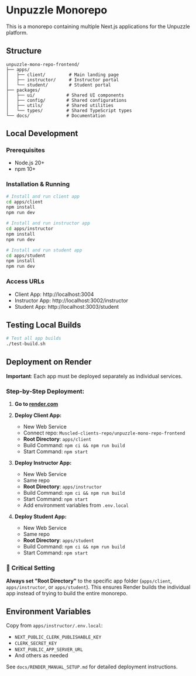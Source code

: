 # Unpuzzle Monorepo

This is a monorepo containing multiple Next.js applications for the Unpuzzle platform.

## Structure

```
unpuzzle-mono-repo-frontend/
├── apps/
│   ├── client/         # Main landing page
│   ├── instructor/     # Instructor portal
│   └── student/        # Student portal
├── packages/
│   ├── ui/            # Shared UI components
│   ├── config/        # Shared configurations
│   ├── utils/         # Shared utilities
│   └── types/         # Shared TypeScript types
└── docs/              # Documentation
```

## Local Development

### Prerequisites
- Node.js 20+
- npm 10+

### Installation & Running

```bash
# Install and run client app
cd apps/client
npm install
npm run dev

# Install and run instructor app
cd apps/instructor
npm install
npm run dev

# Install and run student app
cd apps/student
npm install
npm run dev
```

### Access URLs
- Client App: http://localhost:3004
- Instructor App: http://localhost:3002/instructor
- Student App: http://localhost:3003/student

## Testing Local Builds

```bash
# Test all app builds
./test-build.sh
```

## Deployment on Render

**Important**: Each app must be deployed separately as individual services.

### Step-by-Step Deployment:

1. **Go to [render.com](https://render.com)**
2. **Deploy Client App:**
   - New Web Service
   - Connect repo: `Muscled-clients-repo/unpuzzle-mono-repo-frontend`
   - **Root Directory**: `apps/client`
   - Build Command: `npm ci && npm run build`
   - Start Command: `npm start`

3. **Deploy Instructor App:**
   - New Web Service
   - Same repo
   - **Root Directory**: `apps/instructor`
   - Build Command: `npm ci && npm run build`
   - Start Command: `npm start`
   - Add environment variables from `.env.local`

4. **Deploy Student App:**
   - New Web Service
   - Same repo
   - **Root Directory**: `apps/student`
   - Build Command: `npm ci && npm run build`
   - Start Command: `npm start`

### 🔑 Critical Setting
**Always set "Root Directory"** to the specific app folder (`apps/client`, `apps/instructor`, or `apps/student`). This ensures Render builds the individual app instead of trying to build the entire monorepo.

## Environment Variables

Copy from `apps/instructor/.env.local`:
- `NEXT_PUBLIC_CLERK_PUBLISHABLE_KEY`
- `CLERK_SECRET_KEY`
- `NEXT_PUBLIC_APP_SERVER_URL`
- And others as needed

See `docs/RENDER_MANUAL_SETUP.md` for detailed deployment instructions.